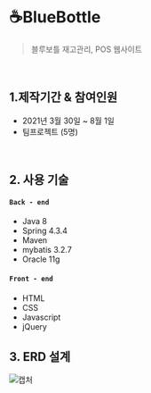 # ☕BlueBottle
>블루보틀 재고관리, POS 웹사이트

<br/>

## 1.제작기간 & 참여인원
- 2021년 3월 30일 ~ 8월 1일
- 팀프로젝트 (5명)


<br/>

## 2. 사용 기술
#### `Back - end`
 - Java 8
 - Spring 4.3.4
 - Maven
 - mybatis 3.2.7
 - Oracle 11g
#### `Front - end`
 - HTML
 - CSS
 - Javascript
 - jQuery
 
 ## 3. ERD 설계
![캡처](https://user-images.githubusercontent.com/71995287/128498411-7da78946-7a60-414c-b282-833d21ca98c4.PNG)
